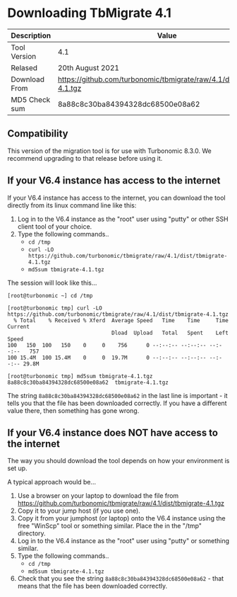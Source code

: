 # Downloading TbMigrate 4.1

| Description | Value |
| ---- | ----- |
| Tool Version | 4.1 |
| Relased | 20th August 2021 |
| Download From | https://github.com/turbonomic/tbmigrate/raw/4.1/dist/tbmigrate-4.1.tgz |
| MD5 Check sum | 8a88c8c30ba84394328dc68500e08a62 |

## Compatibility

This version of the migration tool is for use with Turbonomic 8.3.0. We recommend upgrading to that release before using it.


## If your V6.4 instance has access to the internet

If your V6.4 instance has access to the internet, you can download the tool directly from its linux command line like this:

1. Log in to the V6.4 instance as the "root" user using "putty" or other SSH client tool of your choice.
2. Type the following commands..
   * `cd /tmp`
   * `curl -LO https://github.com/turbonomic/tbmigrate/raw/4.1/dist/tbmigrate-4.1.tgz`
   * `md5sum tbmigrate-4.1.tgz`

The session will look like this...

```
[root@turbonomic ~] cd /tmp

[root@turbonomic tmp] curl -LO https://github.com/turbonomic/tbmigrate/raw/4.1/dist/tbmigrate-4.1.tgz
  % Total    % Received % Xferd  Average Speed   Time    Time     Time  Current
                                 Dload  Upload   Total   Spent    Left  Speed
100   150  100   150    0     0    756      0 --:--:-- --:--:-- --:--:--   757
100 15.4M  100 15.4M    0     0  19.7M      0 --:--:-- --:--:-- --:--:-- 29.8M

[root@turbonomic tmp] md5sum tbmigrate-4.1.tgz
8a88c8c30ba84394328dc68500e08a62  tbmigrate-4.1.tgz
```

The string `8a88c8c30ba84394328dc68500e08a62` in the last line is important - it tells you that the file has been downloaded correctly. If you have a different value there, then something has gone wrong.

## If your V6.4 instance does NOT have access to the internet

The way you should download the tool depends on how your environment is set up.

A typical approach would be...

1. Use a browser on your laptop to download the file from https://github.com/turbonomic/tbmigrate/raw/4.1/dist/tbmigrate-4.1.tgz 
2. Copy it to your jump host (if you use one).
3. Copy it from your jumphost (or laptop) onto the V6.4 instance using the free "WinScp" tool or something similar. Place the in the "/tmp" directory.
4. Log in to the V6.4 instance as the "root" user using "putty" or something similar.
5. Type the following commands..
   * `cd /tmp`
   * `md5sum tbmigrate-4.1.tgz`
6. Check that you see the string `8a88c8c30ba84394328dc68500e08a62` - that means that the file has been downloaded correctly.

